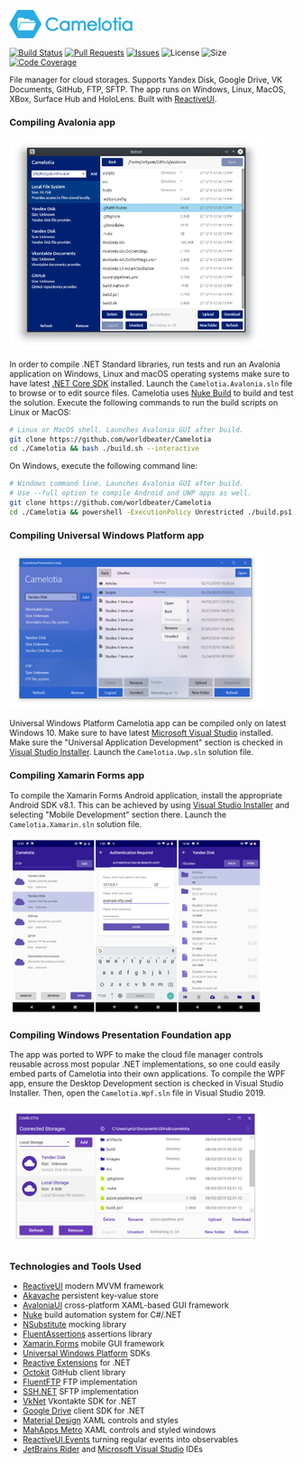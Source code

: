 <p><img src="images/horizontal.png" alt="Camelotia" height="50px"></p>

[![Build Status](https://worldbeater.visualstudio.com/Camelotia/_apis/build/status/Camelotia-CI)](https://worldbeater.visualstudio.com/Camelotia/_build/latest?definitionId=1) [![Pull Requests](https://img.shields.io/github/issues-pr/worldbeater/camelotia.svg)](https://github.com/worldbeater/Camelotia/pulls) [![Issues](https://img.shields.io/github/issues/worldbeater/camelotia.svg)](https://github.com/worldbeater/Camelotia/issues) ![License](https://img.shields.io/github/license/worldbeater/camelotia.svg) ![Size](https://img.shields.io/github/repo-size/worldbeater/camelotia.svg) [![Code Coverage](https://img.shields.io/azure-devops/coverage/worldbeater/Camelotia/1.svg)](https://worldbeater.visualstudio.com/Camelotia/_build/latest?definitionId=1)

File manager for cloud storages. Supports Yandex Disk, Google Drive, VK Documents, GitHub, FTP, SFTP. The app runs on Windows, Linux, MacOS, XBox, Surface Hub and HoloLens. Built with [ReactiveUI](https://github.com/reactiveui/ReactiveUI).

### Compiling Avalonia app

<img src="images/UiAvalonia.png" width="450">

In order to compile .NET Standard libraries, run tests and run an Avalonia application on Windows, Linux and macOS operating systems make sure to have latest [.NET Core SDK](https://dot.net/) installed. Launch the `Camelotia.Avalonia.sln` file to browse or to edit source files. Camelotia uses [Nuke Build](https://github.com/nuke-build/nuke) to build and test the solution. Execute the following commands to run the build scripts on Linux or MacOS:

```sh
# Linux or MacOS shell. Launches Avalonia GUI after build.
git clone https://github.com/worldbeater/Camelotia
cd ./Camelotia && bash ./build.sh --interactive
```

On Windows, execute the following command line:

```sh
# Windows command line. Launches Avalonia GUI after build.
# Use --full option to compile Android and UWP apps as well.
git clone https://github.com/worldbeater/Camelotia
cd ./Camelotia && powershell -ExecutionPolicy Unrestricted ./build.ps1 --interactive
```

### Compiling Universal Windows Platform app

<img src="images/UiWindows.png" width="450"> 

Universal Windows Platform Camelotia app can be compiled only on latest Windows 10. Make sure to have latest [Microsoft Visual Studio](https://visualstudio.microsoft.com/) installed. Make sure the "Universal Application Development" section is checked in [Visual Studio Installer](https://visualstudio.microsoft.com/ru/vs/). Launch the `Camelotia.Uwp.sln` solution file.

### Compiling Xamarin Forms app

To compile the Xamarin Forms Android application, install the appropriate Android SDK v8.1. This can be achieved by using [Visual Studio Installer](https://visualstudio.microsoft.com/ru/vs/) and selecting "Mobile Development" section there. Launch the `Camelotia.Xamarin.sln` solution file.

<img src="images/UiAndroid.png" width="450"> 

### Compiling Windows Presentation Foundation app

The app was ported to WPF to make the cloud file manager controls reusable across most popular .NET implementations, so one could easily embed parts of Camelotia into their own applications. To compile the WPF app, ensure the Desktop Development section is checked in Visual Studio Installer. Then, open the `Camelotia.Wpf.sln` file in Visual Studio 2019.

<img src="images/UiPresentation.png" width="450">

### Technologies and Tools Used

- <a href="https://reactiveui.net/">ReactiveUI</a> modern MVVM framework
- <a href="https://github.com/reactiveui/Akavache">Akavache</a> persistent key-value store
- <a href="http://github.com/avaloniaui">AvaloniaUI</a> cross-platform XAML-based GUI framework
- <a href="https://github.com/nuke-build/nuke">Nuke</a> build automation system for C#/.NET
- <a href="https://github.com/nsubstitute/NSubstitute">NSubstitute</a> mocking library
- <a href="https://github.com/fluentassertions/fluentassertions">FluentAssertions</a> assertions library
- <a href="https://docs.microsoft.com/en-us/xamarin/xamarin-forms/">Xamarin.Forms</a> mobile GUI framework
- <a href="https://docs.microsoft.com/en-us/windows/uwp/get-started/universal-application-platform-guide">Universal Windows Platform</a> SDKs
- <a href="https://github.com/dotnet/reactive">Reactive Extensions</a> for .NET
- <a href="https://github.com/octokit/octokit.net">Octokit</a> GitHub client library
- <a href="https://github.com/robinrodricks/FluentFTP">FluentFTP</a> FTP implementation
- <a href="https://github.com/sshnet/SSH.NET/">SSH.NET</a> SFTP implementation
- <a href="https://github.com/vknet/vk">VkNet</a> Vkontakte SDK for .NET
- <a href="https://github.com/googleapis/google-api-dotnet-client">Google Drive</a> client SDK for .NET
- <a href="https://github.com/MaterialDesignInXAML/MaterialDesignInXamlToolkit">Material Design</a> XAML controls and styles
- <a href="https://github.com/MahApps/MahApps.Metro">MahApps Metro</a> XAML controls and styled windows
- <a href="https://reactiveui.net/docs/handbook/events/">ReactiveUI.Events</a> turning regular events into observables
- <a href="https://www.jetbrains.com/rider/">JetBrains Rider</a> and <a href="https://visualstudio.microsoft.com/">Microsoft Visual Studio</a> IDEs
